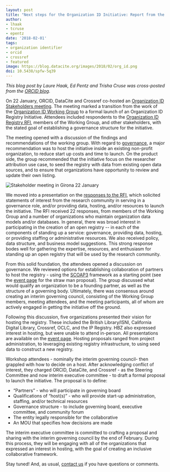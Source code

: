 ```yaml
---
layout: post
title: "Next steps for the Organization ID Initiative: Report from the Stakeholder Meeting"
author:
- lhaak
- tcruse
- epentz
date: '2018-02-01'
tags:
- organization identifier
- orcid
- crossref
- featured
image: https://blog.datacite.org/images/2018/02/org_id.png
doi: 10.5438/spfw-5q39
---
```


*This blog post by Laure Haak, Ed Pentz and Trisha Cruse was cross-posted from the [ORCID blog](https://orcid.org/blog/2018/02/01/next-steps-organization-id-initiative-report-stakeholder-meeting).*

On 22 January, ORCID, DataCite and Crossref co-hosted an [Organization ID Stakeholders meeting](https://orcid.org/content/2018-org-id-meeting). The meeting marked a transition from the work of the [Organization ID Working Group](https://orcid.org/content/organization-identifier-working-group) to a formal launch of an Organization ID Registry Initiative. Attendees included respondents to the [Organization ID Registry RFI](https://doi.org/10.23640/07243.5458162), members of the Working Group, and other stakeholders, with the stated goal of establishing a governance structure for the initiative.

The meeting opened with a discussion of the findings and recommendations of the working group. With regard to [governance](https://doi.org/10.23640/07243.5402002.v1), a major recommendation was to host the initiative inside an existing non-profit  organization, to reduce start up costs and time to launch.  On the product side, the group recommended that the initiative focus on the researcher attribution use case, to seed the registry with data from existing open data sources, and to ensure that organizations have opportunity to review and update their own listing.

![Stakeholder meeting in Girona 22 January](/images/2018/02/org_id.png)

We moved into a presentation on the [responses to the RFI](https://docs.google.com/document/d/1bS3MQV6FPR58YMM5RdDOqxGAMcKn6rHObLvCEa1yRG4/edit), which solicited statements of interest from the research community in serving in a governance role, and/or providing data, hosting, and/or resources to launch the initiative. The RFI received 22 responses, from members of the Working Group and a number of organizations who maintain organization data models and/or databases. In general, there was broad interest in participating in the creation of an open registry -- in each of the components of standing up a service: governance, providing data, hosting, or providing staffing or administrative resources. We also received policy, data structure, and business model suggestions. This strong response bodes well for gathering the expertise, resources, and enthusiasm for standing up an open registry that will be used by the research community.

From this solid foundation, the attendees opened a discussion on governance. We reviewed options for establishing collaboration of partners to host the registry - using the [SCOAP3](https://scoap3.org/) framework as a starting point (see the [event page](https://orcid.org/content/2018-org-id-meeting) for the straw man proposal).  The group discussed what would qualify an organization to be a founding partner, as well as the structure of a governing body. Ultimately, there was consensus around creating an interim governing council, consisting of the Working Group members, meeting attendees, and the meeting participants, all of whom are actively engaged in getting the initiative off the ground.

Following this discussion, five organizations presented their vision for hosting the registry. These included the British Library/ISNI, California Digital Library, Crossref, OCLC, and the IP Registry. HBZ also expressed interest in hosting, but were unable to attend in-person. All presentations are available on the [event page](https://orcid.org/content/2018-org-id-meeting). Hosting proposals ranged from project administration, to leveraging existing registry infrastructure, to using seed data to construct a new registry.

Workshop attendees - nominally the interim governing council- then grappled with how to decide on a host.  After acknowledging conflict of interest, they charged ORCID, DataCite, and Crossref - as the Steering Committee and now interim executive committee - to draft a formal proposal to launch the initiative.  The proposal is to define:

* “Partners” - who will participate in governing board
* Qualifications of “host(s)” - who will provide start-up administration, staffing, and/or technical resources
* Governance structure - to include governing board, executive committee, and community forum
* The entity legally responsible for the collaborative
* An MOU that specifies how decisions are made

The interim executive committee is committed to crafting a proposal and sharing with the interim governing council by the end of February. During this process, they will be engaging with all of the organizations that expressed an interest in hosting, with the goal of creating an inclusive collaborative framework.

Stay tuned! And, as usual, [contact us](mailto:oi-project@orcid.org) if you have questions or comments.
